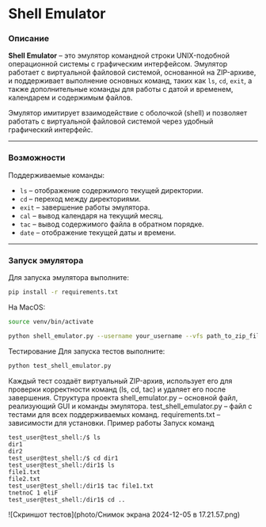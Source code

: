 # Shell Emulator

### Описание

**Shell Emulator** – это эмулятор командной строки UNIX-подобной операционной системы с графическим интерфейсом. Эмулятор работает с виртуальной файловой системой, основанной на ZIP-архиве, и поддерживает выполнение основных команд, таких как `ls`, `cd`, `exit`, а также дополнительные команды для работы с датой и временем, календарем и содержимым файлов.

Эмулятор имитирует взаимодействие с оболочкой (shell) и позволяет работать с виртуальной файловой системой через удобный графический интерфейс.

---

### Возможности

Поддерживаемые команды:

- `ls` – отображение содержимого текущей директории.
- `cd` – переход между директориями.
- `exit` – завершение работы эмулятора.
- `cal` – вывод календаря на текущий месяц.
- `tac` – вывод содержимого файла в обратном порядке.
- `date` – отображение текущей даты и времени.

---

### Запуск эмулятора

Для запуска эмулятора выполните:

```bash
pip install -r requirements.txt
```

На MacOS:

```bash
source venv/bin/activate
```


```bash
python shell_emulator.py --username your_username --vfs path_to_zip_file --script path_to_startup_script (optional)

```

Тестирование
Для запуска тестов выполните:
```bash
python test_shell_emulator.py
```

Каждый тест создаёт виртуальный ZIP-архив, использует его для проверки корректности команд (ls, cd, tac) и удаляет его после завершения.
Структура проекта
shell_emulator.py – основной файл, реализующий GUI и команды эмулятора.
test_shell_emulator.py – файл с тестами для всех поддерживаемых команд.
requirements.txt – зависимости для установки.
Пример работы
Запуск команд

```plaintext
test_user@test_shell:/$ ls
dir1
dir2
test_user@test_shell:/$ cd dir1
test_user@test_shell:/dir1$ ls
file1.txt
file2.txt
test_user@test_shell:/dir1$ tac file1.txt
tnetnoC 1 eliF
test_user@test_shell:/dir1$ cd ..
```
![Скриншот тестов](photo/Снимок экрана 2024-12-05 в 17.21.57.png)